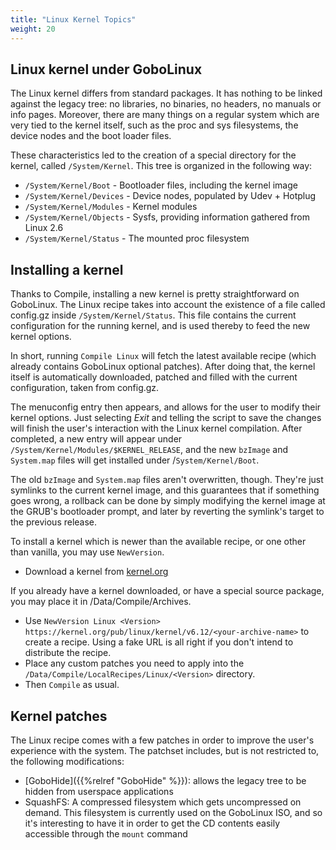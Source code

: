 ```yaml
---
title: "Linux Kernel Topics"
weight: 20
---
```


## Linux kernel under GoboLinux

The Linux kernel differs from standard packages. It has nothing to be linked
against the legacy tree: no libraries, no binaries, no headers, no manuals or
info pages. Moreover, there are many things on a regular system which are very
tied to the kernel itself, such as the proc and sys filesystems, the device
nodes and the boot loader files.

These characteristics led to the creation of a special directory for the kernel,
called `/System/Kernel`. This tree is organized in the following way:

-   `/System/Kernel/Boot` - Bootloader files, including the kernel image
-   `/System/Kernel/Devices` - Device nodes, populated by Udev + Hotplug
-   `/System/Kernel/Modules` - Kernel modules
-   `/System/Kernel/Objects` - Sysfs, providing information gathered from Linux
    2.6
-   `/System/Kernel/Status` - The mounted proc filesystem

## Installing a kernel

Thanks to Compile, installing a new kernel is pretty straightforward on
GoboLinux. The Linux recipe takes into account the existence of a file called
config.gz inside `/System/Kernel/Status`. This file contains the current
configuration for the running kernel, and is used thereby to feed the new kernel
options.

In short, running `Compile Linux` will fetch the latest available recipe
(which already contains GoboLinux optional patches). After doing that, the
kernel itself is automatically downloaded, patched and filled with the current
configuration, taken from config.gz.

The menuconfig entry then appears, and allows for the user to modify their
kernel options. Just selecting *Exit* and telling the script to save the changes
will finish the user's interaction with the Linux kernel compilation. After
completed, a new entry will appear under
`/System/Kernel/Modules/$KERNEL_RELEASE`, and the new `bzImage` and `System.map`
files will get installed under /`System/Kernel/Boot`.

The old `bzImage` and `System.map` files aren't overwritten, though. They're just
symlinks to the current kernel image, and this guarantees that if something goes
wrong, a rollback can be done by simply modifying the kernel image at the GRUB's
bootloader prompt, and later by reverting the symlink's target to the previous
release.

To install a kernel which is newer than the available recipe, or one other than
vanilla, you may use `NewVersion`.

-   Download a kernel from [kernel.org](https://www.kernel.org/)

If you already have a kernel downloaded, or have a special source package, you
may place it in /Data/Compile/Archives.

-   Use
    `NewVersion Linux <Version> https://kernel.org/pub/linux/kernel/v6.12/<your-archive-name>`
    to create a recipe. Using a fake URL is all right if you don't intend to
    distribute the recipe.
-   Place any custom patches you need to apply into the
    `/Data/Compile/LocalRecipes/Linux/<Version>` directory.
-   Then `Compile` as usual.

## Kernel patches

The Linux recipe comes with a few patches in order to improve the user's
experience with the system. The patchset includes, but is not restricted to, the
following modifications:

-   [GoboHide]({{%relref "GoboHide" %}}): allows the legacy tree to be hidden from
    userspace applications
-   SquashFS: A compressed filesystem which gets uncompressed on demand. This
    filesystem is currently used on the GoboLinux ISO, and so it's interesting
    to have it in order to get the CD contents easily accessible through the
    `mount` command
